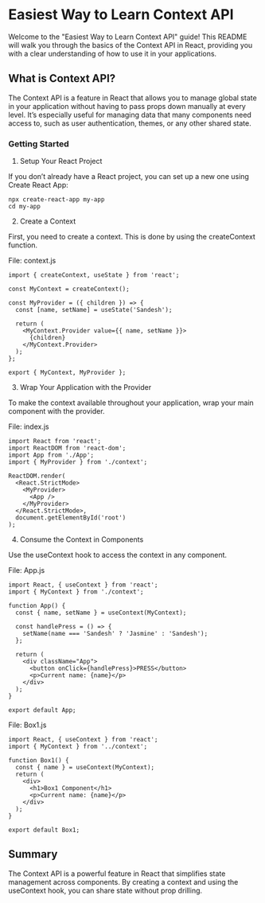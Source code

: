 # Easiest Way to Learn Context API

Welcome to the "Easiest Way to Learn Context API" guide! This README will walk you through the basics of the Context API in React, providing you with a clear understanding of how to use it in your applications.

## What is Context API?

The Context API is a feature in React that allows you to manage global state in your application without having to pass props down manually at every level. It’s especially useful for managing data that many components need access to, such as user authentication, themes, or any other shared state.

### Getting Started
1. Setup Your React Project

If you don’t already have a React project, you can set up a new one using Create React App:

```
npx create-react-app my-app
cd my-app
```

2. Create a Context

First, you need to create a context. This is done by using the createContext function.

File: context.js

```
import { createContext, useState } from 'react';

const MyContext = createContext();

const MyProvider = ({ children }) => {
  const [name, setName] = useState('Sandesh');

  return (
    <MyContext.Provider value={{ name, setName }}>
      {children}
    </MyContext.Provider>
  );
};

export { MyContext, MyProvider };
```







3. Wrap Your Application with the Provider

To make the context available throughout your application, wrap your main component with the provider.

File: index.js
```
import React from 'react';
import ReactDOM from 'react-dom';
import App from './App';
import { MyProvider } from './context';

ReactDOM.render(
  <React.StrictMode>
    <MyProvider>
      <App />
    </MyProvider>
  </React.StrictMode>,
  document.getElementById('root')
);
```
4. Consume the Context in Components

Use the useContext hook to access the context in any component.

File: App.js
```
import React, { useContext } from 'react';
import { MyContext } from './context';

function App() {
  const { name, setName } = useContext(MyContext);

  const handlePress = () => {
    setName(name === 'Sandesh' ? 'Jasmine' : 'Sandesh');
  };

  return (
    <div className="App">
      <button onClick={handlePress}>PRESS</button>
      <p>Current name: {name}</p>
    </div>
  );
}

export default App;
```
File: Box1.js
```
import React, { useContext } from 'react';
import { MyContext } from '../context';

function Box1() {
  const { name } = useContext(MyContext);
  return (
    <div>
      <h1>Box1 Component</h1>
      <p>Current name: {name}</p>
    </div>
  );
}

export default Box1;
```
## Summary

The Context API is a powerful feature in React that simplifies state management across components. By creating a context and using the useContext hook, you can share state without prop drilling.
